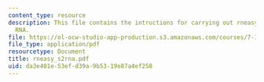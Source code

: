 ```yaml
---
content_type: resource
description: This file contains the intructions for carrying out rneasy prep of S2
  RNA.
file: https://ol-ocw-studio-app-production.s3.amazonaws.com/courses/7-16-experimental-molecular-biology-biotechnology-ii-spring-2005/da3e401e53efd39a9b5319e87a4ef258_rneasy_s2rna.pdf
file_type: application/pdf
resourcetype: Document
title: rneasy_s2rna.pdf
uid: da3e401e-53ef-d39a-9b53-19e87a4ef258
---
```

